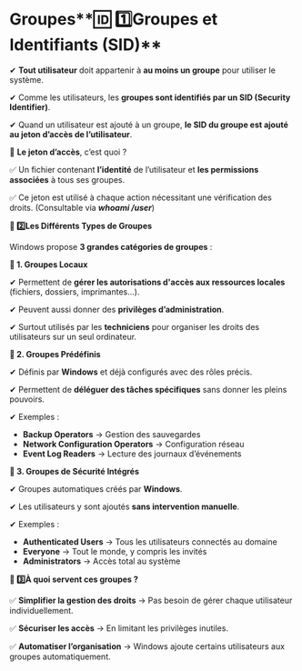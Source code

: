 # Groupes**🆔 1️⃣️Groupes et Identifiants (SID)**

✔ **Tout utilisateur** doit appartenir à **au moins un groupe** pour utiliser le système.

✔ Comme les utilisateurs, les **groupes sont identifiés par un SID (Security Identifier)**.

✔ Quand un utilisateur est ajouté à un groupe, **le SID du groupe est ajouté au jeton d’accès de l’utilisateur**.

🔹 **Le jeton d’accès**, c’est quoi ?

✅ Un fichier contenant **l’identité** de l’utilisateur et **les permissions associées** à tous ses groupes.

✅ Ce jeton est utilisé à chaque action nécessitant une vérification des droits. (Consultable via ***whoami /user***)



**📂 2️⃣️Les Différents Types de Groupes**

Windows propose **3 grandes catégories de groupes** :

**🔹 1. Groupes Locaux**

✔ Permettent de **gérer les autorisations d'accès aux ressources locales** (fichiers, dossiers, imprimantes…).

✔ Peuvent aussi donner des **privilèges d’administration**.

✔ Surtout utilisés par les **techniciens** pour organiser les droits des utilisateurs sur un seul ordinateur.



**🔹 2. Groupes Prédéfinis**

✔ Définis par **Windows** et déjà configurés avec des rôles précis.

✔ Permettent de **déléguer des tâches spécifiques** sans donner les pleins pouvoirs.

✔ Exemples :

- **Backup Operators** → Gestion des sauvegardes
- **Network Configuration Operators** → Configuration réseau
- **Event Log Readers** → Lecture des journaux d’événements



**🔹 3. Groupes de Sécurité Intégrés**

✔ Groupes automatiques créés par **Windows**.

✔ Les utilisateurs y sont ajoutés **sans intervention manuelle**.

✔ Exemples :

- **Authenticated Users** → Tous les utilisateurs connectés au domaine
- **Everyone** → Tout le monde, y compris les invités
- **Administrators** → Accès total au système



**🎯 3️⃣️À quoi servent ces groupes ?**

✅ **Simplifier la gestion des droits** → Pas besoin de gérer chaque utilisateur individuellement.

✅ **Sécuriser les accès** → En limitant les privilèges inutiles.

✅ **Automatiser l’organisation** → Windows ajoute certains utilisateurs aux groupes automatiquement.
